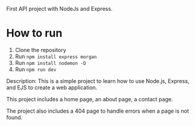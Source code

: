 First API project with NodeJs and Express.
# How to run

1. Clone the repository
2. Run `npm install express morgan`
3. Run `npm install nodemon -D`
4. Run `npm run dev`

Description:
This is a simple project to learn how to use Node.js, Express, and EJS to create a web application.

This project includes a home page, an about page, a contact page.

The project also includes a 404 page to handle errors when a page is not found.